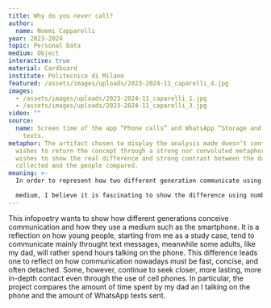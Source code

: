 ```yaml
---
title: Why do you never call?
author:
  name: Noemi Capparelli
year: 2023-2024
topic: Personal Data
medium: Object
interactive: true
material: Cardboard
institute: Politecnico di Milano
featured: /assets/images/uploads/2023-2024-11_caparelli_4.jpg
images:
  - /assets/images/uploads/2023-2024-11_caparelli_1.jpg
  - /assets/images/uploads/2023-2024-11_caparelli_3.jpg
video: ""
source:
  name: Screen time of the app “Phone calls” and WhatsApp “Storage and data” for
    texts.
metaphor: The artifact chosen to display the analysis made doesn’t contain nor
  wishes to return the concept through a strong nor convoluted metaphor, but
  wishes to show the real difference and strong contrast between the data
  collected and the people compared.
meaning: >-
  In order to represent how two different generation communicate using the same

  medium, I believe it is fascinating to show the difference using numbers, in particular time and quantity. The decision of using my point of view and my dad’s clearly shows a strong contrast between the choice of the type of communication we prefer. My intention is to encourage the user into reflecting on how they personally use this medium and maybe also how their choice of communcation can affect communication itself.
---
```

This infopoetry wants to show how different generations conceive communication and how they use a medium such as the smartphone. It is a reflection on how young people, starting from me as a study case, tend to communicate mainly throught text messages, meanwhile some adults, like my dad, will rather spend hours talking on the phone. This difference leads one to reflect on how communication nowadays must be fast, concise, and often detached. Some, however, continue to seek closer, more lasting, more in-depth contact even through the use of cell phones. In particular, the project compares the amount of time spent by my dad an I talking on the phone and the amount of WhatsApp texts sent.